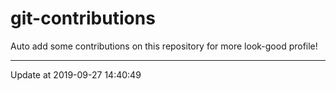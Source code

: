 # git-contributions

Auto add some contributions on this repository for more look-good profile!

---

Update at 2019-09-27 14:40:49
